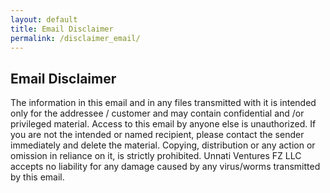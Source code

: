 ```yaml
---
layout: default
title: Email Disclaimer
permalink: /disclaimer_email/
---
```


## Email Disclaimer
The information in this email and in any files transmitted with it is intended only for the addressee / customer and may contain confidential and /or privileged material. Access to this email by anyone else is unauthorized. If you are not the intended or named recipient, please contact the sender immediately and delete the material. Copying, distribution or any action or omission in reliance on it, is strictly prohibited. Unnati Ventures FZ LLC accepts no liability for any damage caused by any virus/worms transmitted by this email.

